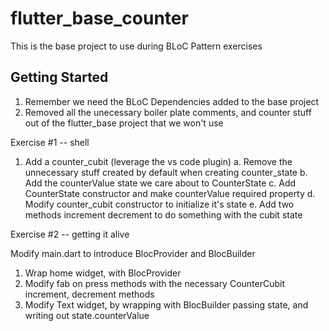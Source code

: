 # flutter_base_counter

This is the base project to use during BLoC Pattern exercises 

## Getting Started

1. Remember we need the BLoC Dependencies added to the base project
2. Removed all the unecessary boiler plate comments, and counter stuff out of the flutter_base project that we won't use


Exercise #1 -- shell


1. Add a counter_cubit (leverage the vs code plugin)
a. Remove the unnecessary stuff created by default when creating counter_state
b. Add the  counterValue state we care about to CounterState
c. Add CounterState constructor  and make counterValue required property
d. Modify counter_cubit constructor to initialize it's state
e. Add two methods increment decrement to do something with the cubit state

Exercise #2 -- getting it alive

Modify main.dart to introduce BlocProvider and BlocBuilder
1. Wrap home widget, with BlocProvider<CounterCubit>
2. Modify  fab on press methods with the necessary CounterCubit increment, decrement methods
3. Modify  Text widget, by wrapping with BlocBuilder passing state, and writing out state.counterValue


